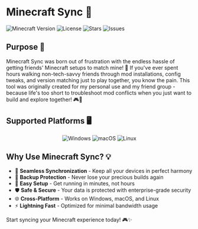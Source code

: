 # Minecraft Sync 🚀

![Minecraft Version](https://img.shields.io/badge/Minecraft-1.21.5-green?style=for-the-badge&logo=minecraft)
![License](https://img.shields.io/github/license/nonan23x/minecraft-sync?style=for-the-badge)
![Stars](https://img.shields.io/github/stars/nonan23x/minecraft-sync?style=for-the-badge)
![Issues](https://img.shields.io/github/issues/nonan23x/minecraft-sync?style=for-the-badge)

## Purpose 🎯

Minecraft Sync was born out of frustration with the endless hassle of getting friends' Minecraft setups to match mine! 😤 If you've ever spent hours walking non-tech-savvy friends through mod installations, config tweaks, and version matching just to play together, you know the pain. This tool was originally created for my personal use and my friend group - because life's too short to troubleshoot mod conflicts when you just want to build and explore together! 🎮👥

## Supported Platforms 🖥️

<div align="center">

![Windows](https://img.shields.io/badge/Windows-0078D6?style=for-the-badge&logo=windows&logoColor=white)
![macOS](https://img.shields.io/badge/macOS-000000?style=for-the-badge&logo=apple&logoColor=white)
![Linux](https://img.shields.io/badge/Linux-FCC624?style=for-the-badge&logo=linux&logoColor=black)

</div>

## Why Use Minecraft Sync? 💡

- 🔄 **Seamless Synchronization** - Keep all your devices in perfect harmony
- 💾 **Backup Protection** - Never lose your precious builds again
- 🚀 **Easy Setup** - Get running in minutes, not hours
- 🛡️ **Safe & Secure** - Your data is protected with enterprise-grade security
- 🌐 **Cross-Platform** - Works on Windows, macOS, and Linux
- ⚡ **Lightning Fast** - Optimized for minimal bandwidth usage

Start syncing your Minecraft experience today! 🎮✨